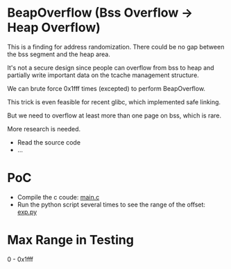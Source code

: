 # BeapOverflow (Bss Overflow -> Heap Overflow)

This is a finding for address randomization. There could be no gap between the bss segment and the heap area.

It's not a secure design since people can overflow from bss to heap and partially write important data on the tcache management structure. 

We can brute force 0x1fff times (excepted) to perform BeapOverflow.

This trick is even feasible for recent glibc, which implemented safe linking.

But we need to overflow at least more than one page on bss, which is rare.


More research is needed.
- Read the source code
- ...

# PoC
- Compile the c coude: [main.c](./main.c)
- Run the python script several times to see the range of the offset: [exp.py](./exp.py)


# Max Range in Testing
0 - 0x1fff
